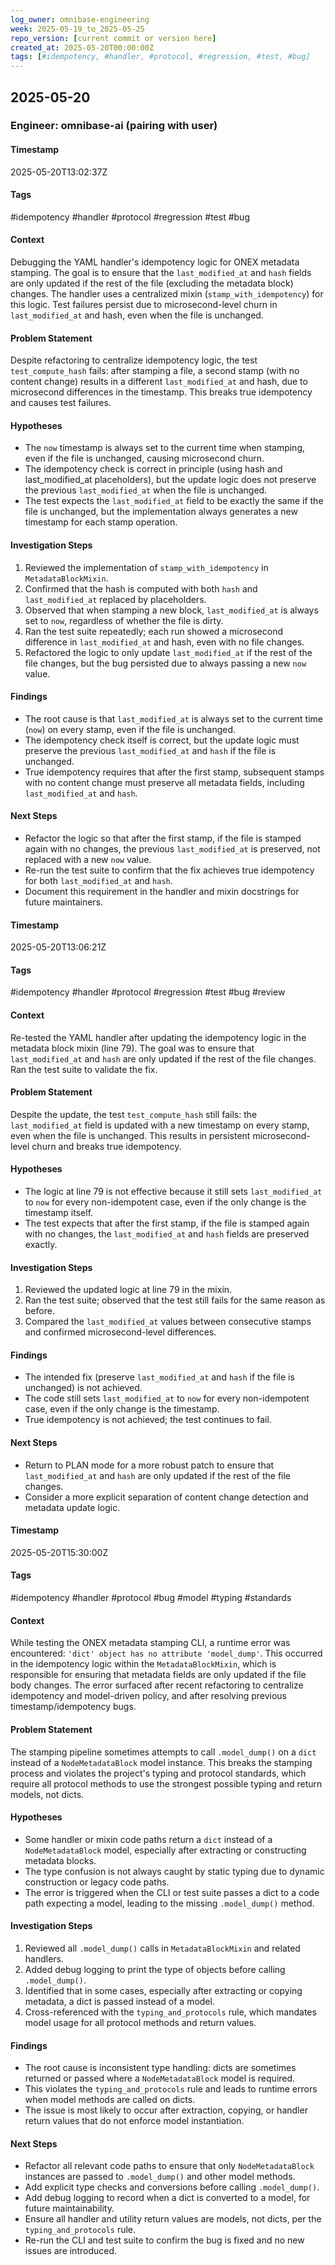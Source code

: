 ```yaml
---
log_owner: omnibase-engineering
week: 2025-05-19_to_2025-05-25
repo_version: [current commit or version here]
created_at: 2025-05-20T00:00:00Z
tags: [#idempotency, #handler, #protocol, #regression, #test, #bug]
---
```


## 2025-05-20

### Engineer: omnibase-ai (pairing with user)

#### Timestamp
2025-05-20T13:02:37Z

#### Tags
#idempotency #handler #protocol #regression #test #bug

#### Context
Debugging the YAML handler's idempotency logic for ONEX metadata stamping. The goal is to ensure that the `last_modified_at` and `hash` fields are only updated if the rest of the file (excluding the metadata block) changes. The handler uses a centralized mixin (`stamp_with_idempotency`) for this logic. Test failures persist due to microsecond-level churn in `last_modified_at` and hash, even when the file is unchanged.

#### Problem Statement
Despite refactoring to centralize idempotency logic, the test `test_compute_hash` fails: after stamping a file, a second stamp (with no content change) results in a different `last_modified_at` and hash, due to microsecond differences in the timestamp. This breaks true idempotency and causes test failures.

#### Hypotheses
- The `now` timestamp is always set to the current time when stamping, even if the file is unchanged, causing microsecond churn.
- The idempotency check is correct in principle (using hash and last_modified_at placeholders), but the update logic does not preserve the previous `last_modified_at` when the file is unchanged.
- The test expects the `last_modified_at` field to be exactly the same if the file is unchanged, but the implementation always generates a new timestamp for each stamp operation.

#### Investigation Steps
1. Reviewed the implementation of `stamp_with_idempotency` in `MetadataBlockMixin`.
2. Confirmed that the hash is computed with both `hash` and `last_modified_at` replaced by placeholders.
3. Observed that when stamping a new block, `last_modified_at` is always set to `now`, regardless of whether the file is dirty.
4. Ran the test suite repeatedly; each run showed a microsecond difference in `last_modified_at` and hash, even with no file changes.
5. Refactored the logic to only update `last_modified_at` if the rest of the file changes, but the bug persisted due to always passing a new `now` value.

#### Findings
- The root cause is that `last_modified_at` is always set to the current time (`now`) on every stamp, even if the file is unchanged.
- The idempotency check itself is correct, but the update logic must preserve the previous `last_modified_at` and `hash` if the file is unchanged.
- True idempotency requires that after the first stamp, subsequent stamps with no content change must preserve all metadata fields, including `last_modified_at` and `hash`.

#### Next Steps
- Refactor the logic so that after the first stamp, if the file is stamped again with no changes, the previous `last_modified_at` is preserved, not replaced with a new `now` value.
- Re-run the test suite to confirm that the fix achieves true idempotency for both `last_modified_at` and `hash`.
- Document this requirement in the handler and mixin docstrings for future maintainers.

#### Timestamp
2025-05-20T13:06:21Z

#### Tags
#idempotency #handler #protocol #regression #test #bug #review

#### Context
Re-tested the YAML handler after updating the idempotency logic in the metadata block mixin (line 79). The goal was to ensure that `last_modified_at` and `hash` are only updated if the rest of the file changes. Ran the test suite to validate the fix.

#### Problem Statement
Despite the update, the test `test_compute_hash` still fails: the `last_modified_at` field is updated with a new timestamp on every stamp, even when the file is unchanged. This results in persistent microsecond-level churn and breaks true idempotency.

#### Hypotheses
- The logic at line 79 is not effective because it still sets `last_modified_at` to `now` for every non-idempotent case, even if the only change is the timestamp itself.
- The test expects that after the first stamp, if the file is stamped again with no changes, the `last_modified_at` and `hash` fields are preserved exactly.

#### Investigation Steps
1. Reviewed the updated logic at line 79 in the mixin.
2. Ran the test suite; observed that the test still fails for the same reason as before.
3. Compared the `last_modified_at` values between consecutive stamps and confirmed microsecond-level differences.

#### Findings
- The intended fix (preserve `last_modified_at` and `hash` if the file is unchanged) is not achieved.
- The code still sets `last_modified_at` to `now` for every non-idempotent case, even if the only change is the timestamp.
- True idempotency is not achieved; the test continues to fail.

#### Next Steps
- Return to PLAN mode for a more robust patch to ensure that `last_modified_at` and `hash` are only updated if the rest of the file changes.
- Consider a more explicit separation of content change detection and metadata update logic.

#### Timestamp
2025-05-20T15:30:00Z

#### Tags
#idempotency #handler #protocol #bug #model #typing #standards

#### Context
While testing the ONEX metadata stamping CLI, a runtime error was encountered: `'dict' object has no attribute 'model_dump'`. This occurred in the idempotency logic within the `MetadataBlockMixin`, which is responsible for ensuring that metadata fields are only updated if the file body changes. The error surfaced after recent refactoring to centralize idempotency and model-driven policy, and after resolving previous timestamp/idempotency bugs.

#### Problem Statement
The stamping pipeline sometimes attempts to call `.model_dump()` on a `dict` instead of a `NodeMetadataBlock` model instance. This breaks the stamping process and violates the project's typing and protocol standards, which require all protocol methods to use the strongest possible typing and return models, not dicts.

#### Hypotheses
- Some handler or mixin code paths return a `dict` instead of a `NodeMetadataBlock` model, especially after extracting or constructing metadata blocks.
- The type confusion is not always caught by static typing due to dynamic construction or legacy code paths.
- The error is triggered when the CLI or test suite passes a dict to a code path expecting a model, leading to the missing `.model_dump()` method.

#### Investigation Steps
1. Reviewed all `.model_dump()` calls in `MetadataBlockMixin` and related handlers.
2. Added debug logging to print the type of objects before calling `.model_dump()`.
3. Identified that in some cases, especially after extracting or copying metadata, a dict is passed instead of a model.
4. Cross-referenced with the `typing_and_protocols` rule, which mandates model usage for all protocol methods and return values.

#### Findings
- The root cause is inconsistent type handling: dicts are sometimes returned or passed where a `NodeMetadataBlock` model is required.
- This violates the `typing_and_protocols` rule and leads to runtime errors when model methods are called on dicts.
- The issue is most likely to occur after extraction, copying, or handler return values that do not enforce model instantiation.

#### Next Steps
- Refactor all relevant code paths to ensure that only `NodeMetadataBlock` instances are passed to `.model_dump()` and other model methods.
- Add explicit type checks and conversions before calling `.model_dump()`.
- Add debug logging to record when a dict is converted to a model, for future maintainability.
- Ensure all handler and utility return values are models, not dicts, per the `typing_and_protocols` rule.
- Re-run the CLI and test suite to confirm the bug is fixed and no new issues are introduced. 